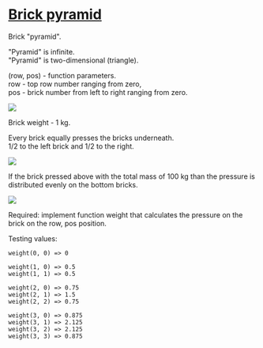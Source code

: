 # [Brick pyramid](https://www.codewars.com/kata/brick-pyramid "https://www.codewars.com/kata/5836f1bb44ff28b068000ba4")

  Brick "pyramid".

  "Pyramid" is infinite.<br>
  "Pyramid" is two-dimensional (triangle).<br>
  
  (row, pos) - function parameters.<br>
  row - top row number ranging from zero,<br>
  pos - brick number from left to right ranging from zero.

<img src="http://s018.radikal.ru/i500/1611/2f/ba715253ee84.png" />

  Brick weight - 1 kg.
  
  Every brick equally presses the bricks underneath.<br>
  1/2 to the left brick and 1/2 to the right.

<img src="http://s019.radikal.ru/i629/1611/cd/6150fa06320e.png" />

  If the brick pressed above with the total mass of 100 kg than the pressure is distributed evenly on the bottom bricks.
  
<img src="http://i056.radikal.ru/1611/9d/af181e93a445.png" />
  
  Required: implement function weight that calculates the pressure on the brick on the row, pos position.


Testing values:

```
weight(0, 0) => 0

weight(1, 0) => 0.5
weight(1, 1) => 0.5

weight(2, 0) => 0.75
weight(2, 1) => 1.5
weight(2, 2) => 0.75

weight(3, 0) => 0.875
weight(3, 1) => 2.125
weight(3, 2) => 2.125
weight(3, 3) => 0.875
```